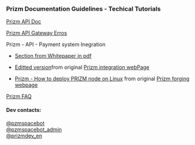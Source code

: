 ### Prizm Documentation Guidelines - Techical Tutorials

[Prizm API Doc](http://blockchain.prizm.space/api-doc/PRIZM_API.html)

[Prizm API Gateway Erros](./Prizm_API___PrizmAPIServlet_Errors.pdf)

Prizm - API - Payment system Inegration
- [Section from Whitepaper in pdf](./Prizm_API___Payment_system_Inegration__from_whitepaper_prizm_wp_ru__045__056__Integration.pdf)
- [Editted version](./Prizm_API___Payment_system_Inegration.md)from original [Prizm integration webPage](https://pzm.space/en/pzm-integration)

- [Prizm - How to deploy PRIZM node on Linux](./Prizm_How_to_deploy_PRIZM_node_on_Linux.md)
from original [Prizm forging webpage](https://pzm.space/en/prizm-forging)

[Prizm FAQ](https://pzm.space/en/prizm-faq/)

#### Dev contacts: 
[@pzmspacebot](https://web.telegram.org/#/im?p=@pzmspacebot)  
[@pzmspacebot_admin](https://web.telegram.org/#/im?p=@pzmspacebot_admin)  
[@prizmdev_en](https://web.telegram.org/#/im?p=@prizmdev_en)
